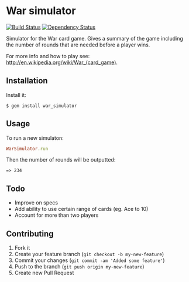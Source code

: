 # War simulator
[![Build Status](https://secure.travis-ci.org/philbott/war_simulator.png?branch=master)][travis] [![Dependency Status](https://gemnasium.com/philbott/war_simulator.png?travis)][gemnasium]

[travis]: http://travis-ci.org/philbott/war_simulator
[gemnasium]: https://gemnasium.com/philbott/war_simulator

Simulator for the War card game. Gives a summary of the game
including the number of rounds that are needed before a player
wins.

For more info and how to play see: http://en.wikipedia.org/wiki/War_(card_game).

## Installation

Install it:

    $ gem install war_simulator

## Usage

To run a new simulaton:

```ruby
WarSimulator.run
```

Then the number of rounds will be outputted:

    => 234

## Todo

- Improve on specs
- Add ability to use certain range of cards (eg. Ace to 10)
- Account for more than two players

## Contributing

1. Fork it
2. Create your feature branch (`git checkout -b my-new-feature`)
3. Commit your changes (`git commit -am 'Added some feature'`)
4. Push to the branch (`git push origin my-new-feature`)
5. Create new Pull Request
